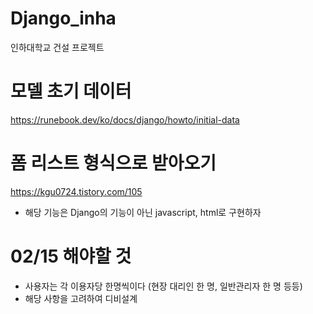 # Django_inha
인하대학교 건설 프로젝트

# 모델 초기 데이터
https://runebook.dev/ko/docs/django/howto/initial-data

# 폼 리스트 형식으로 받아오기
https://kgu0724.tistory.com/105

- 해당 기능은 Django의 기능이 아닌 javascript, html로 구현하자

# 02/15 해야할 것

- 사용자는 각 이용자당 한명씩이다 (현장 대리인 한 명, 일반관리자 한 명 등등)
- 해당 사항을 고려하여 디비설계